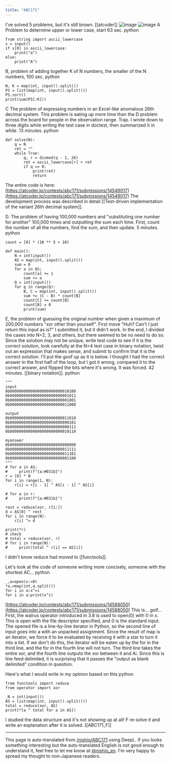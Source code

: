 ```yaml
---
title: "ABC171"
---
```


I've solved 5 problems, but it's still brown.
[[atcoder]]
![image](https://gyazo.com/b81eb1913373507d1f7a1e427771c71a/thumb/1000)
![image](https://gyazo.com/37317e3afb8ef7fc433bd0a0e03a9d2d/thumb/1000)
A Problem to determine upper or lower case, start 63 sec.
python

```
from string import ascii_lowercase
s = input()
if s[0] in ascii_lowercase:
    print("a")
else:
    print("A")
```

B, problem of adding together K of N numbers, the smaller of the N numbers, 100 sec.
python

```
N, K = map(int, input().split())
PS = list(map(int, input().split()))
PS.sort()
print(sum(PS[:K]))
```


C The problem of expressing numbers in an Excel-like anomalous 26th decimal system.
This problem is eating up more time than the D problem across the board for people in the observation range. Trap.
I wrote down to three digits while writing the test case in doctest, then summarized it in while. 13 minutes.
python

```
def solve(N):
    q = N
    ret = ""
    while True:
        q, r = divmod(q - 1, 26)
        ret = ascii_lowercase[r] + ret
        if q == 0:
            print(ret)
            return
```

The entire code is here: [https://atcoder.jp/contests/abc171/submissions/14549017](https://atcoder.jp/contests/abc171/submissions/14549017)
The development process was described in detail [[Test-driven implementation of the variant 26th decimal system]].


D. The problem of having 100,000 numbers and "substituting one number for another" 100,000 times and outputting the sum each time.
First, count the number of all the numbers, find the sum, and then update. 5 minutes.
python

```
count = [0] * (10 ** 5 + 10)

def main():
    N = int(input())
    AS = map(int, input().split())
    sum = 0
    for a in AS:
        count[a] += 1
        sum += a
    Q = int(input())
    for q in range(Q):
        B, C = map(int, input().split())
        sum += (C - B) * count[B]
        count[C] += count[B]
        count[B] = 0
        print(sum)
```


E, the problem of guessing the original number when given a maximum of 200,000 numbers "xor other than yourself".
First move "Huh? Can't I just return this input as is?" I submitted it, but it didn't work. In the end, I divided the cases into N=2, 3, and others, but there seemed to be no need to do so.
Since the solution may not be unique, write test code to see if it is the correct solution, look carefully at the N=4 test case in binary notation, twist out an expression that makes sense, and submit to confirm that it is the correct solution.
I'll put the goof up as it is below. I thought I had the correct answer in the first half of the loop, but I got it wrong, compared it to the correct answer, and flipped the bits where it's wrong. It was forced. 42 minutes. [[binary notation]].
python

```
"""
input
0b00000000000000000000000010100
0b00000000000000000000000001011
0b00000000000000000000000001001
0b00000000000000000000000011000

output
0b00000000000000000000000011010
0b00000000000000000000000000101
0b00000000000000000000000000111
0b00000000000000000000000010110

myanswer
0b00000000000000000000000000000
0b00000000000000000000000011111
0b00000000000000000000000011101
0b00000000000000000000000001100
"""
# for a in AS:
#     print(f"{a:#031b}")
r = [0] * N
for i in range(1, N):
    r[i] = r[i - 1] ^ AS[i - 1] ^ AS[i]

# for a in r:
#     print(f"{a:#031b}")

rest = reduce(xor, r[1:])
d = AS[0] ^ rest
for i in range(N):
    r[i] ^= d

print(*r)
# check
# total = reduce(xor, r)
# for i in range(N):
#     print(total ^ r[i] == AS[i])

```

I didn't know reduce had moved to [[functools]].

Let's look at the code of someone writing more concisely, someone with the shortest AC...
python

```
_,a=open(x:=0)
*a,=map(int,a.split())
for i in a:x^=i
for i in a:print(x^i)
```

[https://atcoder.jp/contests/abc171/submissions/14588050](https://atcoder.jp/contests/abc171/submissions/14588050)
This is... golf...
First, the walrus operator introduced in 3.8 is used to open(0) with 0 in x. This is open with the file descriptor specified, and 0 is the standard input.
The opened file is a line-by-line iterator in Python, so the second line of input goes into a with an unpacked assignment.
Since the result of map is an iterator, we force it to be evaluated by receiving it with a star to turn it into a list. If we don't do this, the iterator will be eaten up by the for in the third line, and the for in the fourth line will not turn.
The third line takes the entire xor, and the fourth line outputs the xor between it and Ai. Since this is line feed delimited, it is surprising that it passes the "output as blank delimited" condition in question.

Here's what I would write in my opinion based on this
python

```
from functools import reduce
from operator import xor

_N = int(input())
AS = list(map(int, input().split()))
total = reduce(xor, AS)
print(*[a ^ total for a in AS])
```


I studied the data structure and it's not showing up at all!
F re-solve it and write an explanation after it is solved.
[[ABC171_F]]

---
This page is auto-translated from [/nishio/ABC171](https://scrapbox.io/nishio/ABC171) using DeepL. If you looks something interesting but the auto-translated English is not good enough to understand it, feel free to let me know at [@nishio_en](https://twitter.com/nishio_en). I'm very happy to spread my thought to non-Japanese readers.
